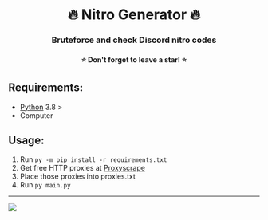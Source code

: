 <h1 align="center">🔥 Nitro Generator 🔥</h1>
<h3 align="center">Bruteforce and check Discord nitro codes</h3>
<h4 align="center">⭐ Don't forget to leave a star! ⭐</h4>

## Requirements:
* [Python](https://www.python.org) 3.8 >
* Computer

## Usage:
1. Run `py -m pip install -r requirements.txt`
2. Get free HTTP proxies at [Proxyscrape](https://proxyscrape.com/free-proxy-list)
3. Place those proxies into proxies.txt
4. Run `py main.py`

---

![](https://discord.tax/P7DvonDVMY.gif?key=YJfWPr0FSjqJnO)
